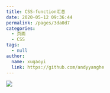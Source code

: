 ```yaml
---
title: CSS-function汇总
date: 2020-05-12 09:36:44
permalink: /pages/3da0d7
categories: 
  - 页面
  - CSS
tags: 
  - null
author: 
  name: xugaoyi
  link: https://github.com/andyyanghe
---
```

![](https://cdn.jsdelivr.net/gh/xugaoyi/image_store/blog/20200512161232.jpg)
